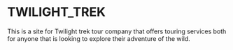 # TWILIGHT_TREK
 This is a site for Twilight trek tour company that offers touring services both for anyone that is looking to explore their adventure of the wild.
